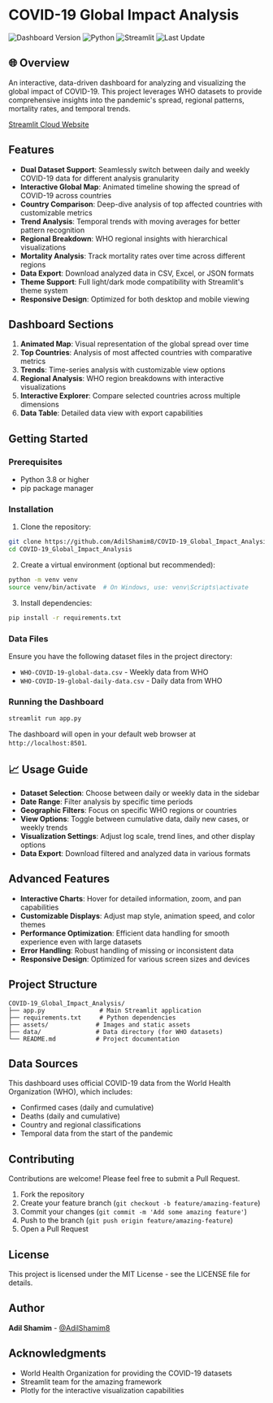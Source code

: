 # COVID-19 Global Impact Analysis

![Dashboard Version](https://img.shields.io/badge/version-5.5-blue)
![Python](https://img.shields.io/badge/python-3.8%2B-brightgreen)
![Streamlit](https://img.shields.io/badge/streamlit-1.24.0-red)
![Last Update](https://img.shields.io/badge/last%20updated-July%032025-yellow)

## 🌐 Overview

An interactive, data-driven dashboard for analyzing and visualizing the global impact of COVID-19. This project leverages WHO datasets to provide comprehensive insights into the pandemic's spread, regional patterns, mortality rates, and temporal trends.

[Streamlit Cloud Website](https://covid-19-global-analysis.streamlit.app/)

## Features

- **Dual Dataset Support**: Seamlessly switch between daily and weekly COVID-19 data for different analysis granularity
- **Interactive Global Map**: Animated timeline showing the spread of COVID-19 across countries
- **Country Comparison**: Deep-dive analysis of top affected countries with customizable metrics
- **Trend Analysis**: Temporal trends with moving averages for better pattern recognition
- **Regional Breakdown**: WHO regional insights with hierarchical visualizations
- **Mortality Analysis**: Track mortality rates over time across different regions
- **Data Export**: Download analyzed data in CSV, Excel, or JSON formats
- **Theme Support**: Full light/dark mode compatibility with Streamlit's theme system
- **Responsive Design**: Optimized for both desktop and mobile viewing

## Dashboard Sections

1. **Animated Map**: Visual representation of the global spread over time
2. **Top Countries**: Analysis of most affected countries with comparative metrics
3. **Trends**: Time-series analysis with customizable view options
4. **Regional Analysis**: WHO region breakdowns with interactive visualizations
5. **Interactive Explorer**: Compare selected countries across multiple dimensions
6. **Data Table**: Detailed data view with export capabilities

## Getting Started

### Prerequisites

- Python 3.8 or higher
- pip package manager

### Installation

1. Clone the repository:
```bash
git clone https://github.com/AdilShamim8/COVID-19_Global_Impact_Analysis.git
cd COVID-19_Global_Impact_Analysis
```

2. Create a virtual environment (optional but recommended):
```bash
python -m venv venv
source venv/bin/activate  # On Windows, use: venv\Scripts\activate
```

3. Install dependencies:
```bash
pip install -r requirements.txt
```

### Data Files

Ensure you have the following dataset files in the project directory:
- `WHO-COVID-19-global-data.csv` - Weekly data from WHO
- `WHO-COVID-19-global-daily-data.csv` - Daily data from WHO

### Running the Dashboard

```bash
streamlit run app.py
```

The dashboard will open in your default web browser at `http://localhost:8501`.

## 📈 Usage Guide

- **Dataset Selection**: Choose between daily or weekly data in the sidebar
- **Date Range**: Filter analysis by specific time periods
- **Geographic Filters**: Focus on specific WHO regions or countries
- **View Options**: Toggle between cumulative data, daily new cases, or weekly trends
- **Visualization Settings**: Adjust log scale, trend lines, and other display options
- **Data Export**: Download filtered and analyzed data in various formats

## Advanced Features

- **Interactive Charts**: Hover for detailed information, zoom, and pan capabilities
- **Customizable Displays**: Adjust map style, animation speed, and color themes
- **Performance Optimization**: Efficient data handling for smooth experience even with large datasets
- **Error Handling**: Robust handling of missing or inconsistent data
- **Responsive Design**: Optimized for various screen sizes and devices

## Project Structure

```
COVID-19_Global_Impact_Analysis/
├── app.py               # Main Streamlit application
├── requirements.txt     # Python dependencies
├── assets/             # Images and static assets
├── data/               # Data directory (for WHO datasets)
└── README.md           # Project documentation
```

## Data Sources

This dashboard uses official COVID-19 data from the World Health Organization (WHO), which includes:

- Confirmed cases (daily and cumulative)
- Deaths (daily and cumulative)
- Country and regional classifications
- Temporal data from the start of the pandemic

## Contributing

Contributions are welcome! Please feel free to submit a Pull Request.

1. Fork the repository
2. Create your feature branch (`git checkout -b feature/amazing-feature`)
3. Commit your changes (`git commit -m 'Add some amazing feature'`)
4. Push to the branch (`git push origin feature/amazing-feature`)
5. Open a Pull Request

## License

This project is licensed under the MIT License - see the LICENSE file for details.

## Author

**Adil Shamim** - [@AdilShamim8](https://github.com/AdilShamim8)

## Acknowledgments

- World Health Organization for providing the COVID-19 datasets
- Streamlit team for the amazing framework
- Plotly for the interactive visualization capabilities
